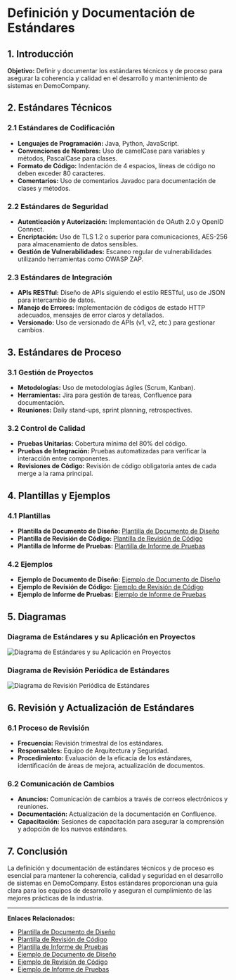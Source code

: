 # Definición y Documentación de Estándares

## 1. Introducción

**Objetivo:** Definir y documentar los estándares técnicos y de proceso para asegurar la coherencia y calidad en el desarrollo y mantenimiento de sistemas en DemoCompany.

## 2. Estándares Técnicos

### 2.1 Estándares de Codificación

- **Lenguajes de Programación:** Java, Python, JavaScript.
- **Convenciones de Nombres:** Uso de camelCase para variables y métodos, PascalCase para clases.
- **Formato de Código:** Indentación de 4 espacios, líneas de código no deben exceder 80 caracteres.
- **Comentarios:** Uso de comentarios Javadoc para documentación de clases y métodos.

### 2.2 Estándares de Seguridad

- **Autenticación y Autorización:** Implementación de OAuth 2.0 y OpenID Connect.
- **Encriptación:** Uso de TLS 1.2 o superior para comunicaciones, AES-256 para almacenamiento de datos sensibles.
- **Gestión de Vulnerabilidades:** Escaneo regular de vulnerabilidades utilizando herramientas como OWASP ZAP.

### 2.3 Estándares de Integración

- **APIs RESTful:** Diseño de APIs siguiendo el estilo RESTful, uso de JSON para intercambio de datos.
- **Manejo de Errores:** Implementación de códigos de estado HTTP adecuados, mensajes de error claros y detallados.
- **Versionado:** Uso de versionado de APIs (v1, v2, etc.) para gestionar cambios.

## 3. Estándares de Proceso

### 3.1 Gestión de Proyectos

- **Metodologías:** Uso de metodologías ágiles (Scrum, Kanban).
- **Herramientas:** Jira para gestión de tareas, Confluence para documentación.
- **Reuniones:** Daily stand-ups, sprint planning, retrospectives.

### 3.2 Control de Calidad

- **Pruebas Unitarias:** Cobertura mínima del 80% del código.
- **Pruebas de Integración:** Pruebas automatizadas para verificar la interacción entre componentes.
- **Revisiones de Código:** Revisión de código obligatoria antes de cada merge a la rama principal.

## 4. Plantillas y Ejemplos

### 4.1 Plantillas

- **Plantilla de Documento de Diseño:** [Plantilla de Documento de Diseño](Plantilla_Documento_de_Diseno.md)
- **Plantilla de Revisión de Código:** [Plantilla de Revisión de Código](Plantilla_Revision_de_Codigo.md)
- **Plantilla de Informe de Pruebas:** [Plantilla de Informe de Pruebas](Plantilla_Informe_de_Pruebas.md)

### 4.2 Ejemplos

- **Ejemplo de Documento de Diseño:** [Ejemplo de Documento de Diseño](Ejemplo_Documento_de_Diseno.md)
- **Ejemplo de Revisión de Código:** [Ejemplo de Revisión de Código](Ejemplo_Revision_de_Codigo.md)
- **Ejemplo de Informe de Pruebas:** [Ejemplo de Informe de Pruebas](Ejemplo_Informe_de_Pruebas.md)

## 5. Diagramas

### Diagrama de Estándares y su Aplicación en Proyectos

![Diagrama de Estándares y su Aplicación en Proyectos](../images/Diagrama_Estandares_Aplicacion.png)

### Diagrama de Revisión Periódica de Estándares

![Diagrama de Revisión Periódica de Estándares](../images/Diagrama_Revision_Periodica.png)

## 6. Revisión y Actualización de Estándares

### 6.1 Proceso de Revisión

- **Frecuencia:** Revisión trimestral de los estándares.
- **Responsables:** Equipo de Arquitectura y Seguridad.
- **Procedimiento:** Evaluación de la eficacia de los estándares, identificación de áreas de mejora, actualización de documentos.

### 6.2 Comunicación de Cambios

- **Anuncios:** Comunicación de cambios a través de correos electrónicos y reuniones.
- **Documentación:** Actualización de la documentación en Confluence.
- **Capacitación:** Sesiones de capacitación para asegurar la comprensión y adopción de los nuevos estándares.

## 7. Conclusión

La definición y documentación de estándares técnicos y de proceso es esencial para mantener la coherencia, calidad y seguridad en el desarrollo de sistemas en DemoCompany. Estos estándares proporcionan una guía clara para los equipos de desarrollo y aseguran el cumplimiento de las mejores prácticas de la industria.

---

**Enlaces Relacionados:**
- [Plantilla de Documento de Diseño](Plantilla_Documento_de_Diseno.md)
- [Plantilla de Revisión de Código](Plantilla_Revision_de_Codigo.md)
- [Plantilla de Informe de Pruebas](Plantilla_Informe_de_Pruebas.md)
- [Ejemplo de Documento de Diseño](Ejemplo_Documento_de_Diseno.md)
- [Ejemplo de Revisión de Código](Ejemplo_Revision_de_Codigo.md)
- [Ejemplo de Informe de Pruebas](Ejemplo_Informe_de_Pruebas.md)
